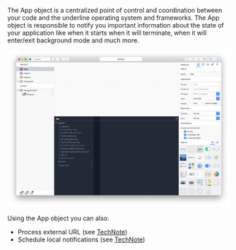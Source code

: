 The App object is a centralized point of control and coordination between your code and the underline operating system and frameworks. The App object is responsible to notify you important information about the state of your application like when it starts when it will terminate, when it will enter/exit background mode and much more.

![Creo App](../images/creo/creo_app_1.png)
 
Using the App object you can also:
* Process external URL (see [TechNote](https://docs.creolabs.com/technotes/open-url.html))
* Schedule local notifications (see [TechNote](https://docs.creolabs.com/technotes/local-notifications.html))